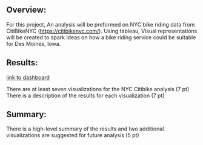 ## Overview: 
For this project, An analysis will be preformed on NYC bike riding data from CitiBikeNYC (https://citibikenyc.com/). Using tableau, Visual representations
will be created to spark ideas on how a bike riding service could be suitable for Des Moines, Iowa.

## Results:
[link to dashboard](https://public.tableau.com/app/profile/caleb2981/viz/NYCCitiBIkeDatavisualized/CitiBikeStory?publish=yes)

There are at least seven visualizations for the NYC Citibike analysis (7 pt)
There is a description of the results for each visualization (7 pt)
## Summary:
There is a high-level summary of the results and two additional visualizations are suggested for future analysis (5 pt)
